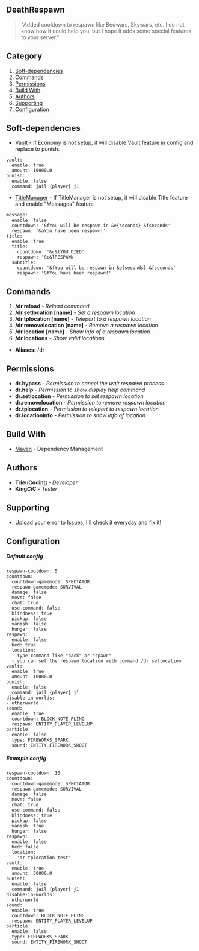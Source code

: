 ## DeathRespawn
> "Added cooldown to respawn like Bedwars, Skywars, etc.
I do not know how it could help you, but I hope it adds some special features to your server."
## Category
1. [Soft-dependencies](https://github.com/TrieuCoding/DeathRespawn/blob/master/README.md#soft-dependencies)
2. [Commands](https://github.com/TrieuCoding/DeathRespawn/blob/master/README.md#commands)
3. [Permissions](https://github.com/TrieuCoding/DeathRespawn/blob/master/README.md#permissions)
4. [Build With](https://github.com/TrieuCoding/DeathRespawn/blob/master/README.md#build-with)
5. [Authors](https://github.com/TrieuCoding/DeathRespawn/blob/master/README.md#authors)
6. [Supporting](https://github.com/TrieuCoding/DeathRespawn/blob/master/README.md#supporting)
7. [Configuration](https://github.com/TrieuCoding/DeathRespawn/blob/master/README.md#configuration)
## Soft-dependencies
- [Vault](https://dev.bukkit.org/projects/vault) - If Economy is not setup, it will disable Vault feature in config and replace to punish.
```
vault:
  enable: true
  amount: 10000.0
punish:
  enable: false
  command: jail {player} j1
```
- [TitleManager](https://www.spigotmc.org/resources/titlemanager.1049/) - If TitleManager is not setup, it will disable Title feature and enable "Messages" feature
```
message:
  enable: false
  countdown: '&fYou will be respawn in &e{seconds} &fseconds'
  respawn: '&aYou have been respawn!'
title:
  enable: true
  title:
    countdown: '&c&lYOU DIED'
    respawn: '&c&lRESPAWN'
  subtitle:
    countdown: '&fYou will be respawn in &e{seconds} &fseconds'
    respawn: '&fYou have been respawn!'
```
## Commands
1. **/dr reload** - *Reload command*
2. **/dr setlocation [name]** - *Set a respawn location*
3. **/dr tplocation [name]** - *Teleport to a respawn location*
4. **/dr removelocation [name]** - *Remove a respawn location*
5. **/dr location [name]** - *Show info of a respawn location*
6. **/dr locations** - *Show valid locations*
- **Aliases:** /dr
## Permissions
- **dr.bypass** - *Permission to cancel the wait respawn process*
- **dr.help** - *Permission to show display help command*
- **dr.setlocation** - *Permission to set respawn location*
- **dr.removelocation** - *Permission to remove respawn location*
- **dr.tplocation** - *Permission to teleport to respawn location*
- **dr.locationinfo** - *Permission to show info of location*
## Build With
- [Maven](https://maven.apache.org/) - Dependency Management
## Authors
- **TrieuCoding** - *Developer*
- **KingCiC** - *Tester*
## Supporting
- Upload your error to [Issues](https://github.com/TrieuCoding/DeathRespawn/issues), I'll check it everyday and fix it!
## Configuration
##### Default config
```
respawn-cooldown: 5
countdown:
  countdown-gamemode: SPECTATOR
  respawn-gamemode: SURVIVAL
  damage: false
  move: false
  chat: true
  use-command: false
  blindness: true
  pickup: false
  vanish: false
  hunger: false
respawn:
  enable: false
  bed: true
  location:
  - type command like "back" or "spawn"
  - you can set the respawn location with command /dr setlocation
vault:
  enable: true
  amount: 10000.0
punish:
  enable: false
  command: jail {player} j1
disable-in-worlds:
- otherworld
sound:
  enable: true
  countdown: BLOCK_NOTE_PLING
  respawn: ENTITY_PLAYER_LEVELUP
particle:
  enable: false
  type: FIREWORKS_SPARK
  sound: ENTITY_FIREWORK_SHOOT
```
##### Example config
```
respawn-cooldown: 10
countdown:
  countdown-gamemode: SPECTATOR
  respawn-gamemode: SURVIVAL
  damage: false
  move: false
  chat: true
  use-command: false
  blindness: true
  pickup: false
  vanish: true
  hunger: false
respawn:
  enable: false
  bed: false
  location:
  - 'dr tplocation test'
vault:
  enable: true
  amount: 30000.0
punish:
  enable: false
  command: jail {player} j1
disable-in-worlds:
- otherworld
sound:
  enable: true
  countdown: BLOCK_NOTE_PLING
  respawn: ENTITY_PLAYER_LEVELUP
particle:
  enable: false
  type: FIREWORKS_SPARK
  sound: ENTITY_FIREWORK_SHOOT
```
